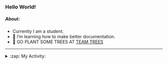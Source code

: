 ### Hello World!

##### About:
- Currently I am a student.
- 🌱 I’m learning how to make better documentation.
- 🌱 GO PLANT SOME TREES AT [TEAM TREES](https://teamtrees.org/)

---
<details>
  <summary>:zap: My Activity:</summary>
  
<!--START_SECTION:waka-->
![Code Time](http://img.shields.io/badge/Code%20Time-1%2C164%20hrs%2053%20mins-blue)

**I'm a Night 🦉** 

```text
🌞 Morning                1894 commits        ███░░░░░░░░░░░░░░░░░░░░░░   10.11 % 
🌆 Daytime                6375 commits        █████████░░░░░░░░░░░░░░░░   34.02 % 
🌃 Evening                5338 commits        ███████░░░░░░░░░░░░░░░░░░   28.49 % 
🌙 Night                  5131 commits        ███████░░░░░░░░░░░░░░░░░░   27.38 % 
```
📅 **I'm Most Productive on Wednesday** 

```text
Monday                   2648 commits        ████░░░░░░░░░░░░░░░░░░░░░   14.13 % 
Tuesday                  2566 commits        ███░░░░░░░░░░░░░░░░░░░░░░   13.69 % 
Wednesday                4383 commits        ██████░░░░░░░░░░░░░░░░░░░   23.39 % 
Thursday                 2412 commits        ███░░░░░░░░░░░░░░░░░░░░░░   12.87 % 
Friday                   1939 commits        ███░░░░░░░░░░░░░░░░░░░░░░   10.35 % 
Saturday                 1642 commits        ██░░░░░░░░░░░░░░░░░░░░░░░   08.76 % 
Sunday                   3148 commits        ████░░░░░░░░░░░░░░░░░░░░░   16.80 % 
```


📊 **This Week I Spent My Time On** 

```text
🔥 Editors: 
IntelliJ                 5 hrs 36 mins       █████████████████████████   100.00 % 

🐱‍💻 Projects: 
intro                    5 hrs 29 mins       █████████████████████████   98.03 % 
Unknown Project          5 mins              ░░░░░░░░░░░░░░░░░░░░░░░░░   01.77 % 
android-demo             0 secs              ░░░░░░░░░░░░░░░░░░░░░░░░░   00.20 % 
```


 Last Updated on 23/08/2023 05:10:27 UTC
<!--END_SECTION:waka-->
</details>
